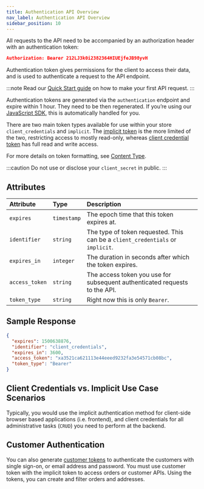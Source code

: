 ```yaml
---
title: Authentication API Overview
nav_label: Authentication API Overview
sidebar_position: 10
---
```


All requests to the API need to be accompanied by an authorization header with an authentication token:

```json
Authorization: Bearer 212LJ3k0i2382364HIUEjfeJB98yvH
```

Authentication token gives permissions for the client to access their data, and is used to authenticate a request to the API endpoint.

:::note
Read our [Quick Start guide](/guides/Getting-Started/your-first-api-request) on how to make your first API request.
:::

Authentication tokens are generated via the `authentication` endpoint and expire within 1 hour. They need to be then regenerated. If you’re using our [JavaScript SDK](https://github.com/moltin/js-sdk), this is automatically handled for you.

There are two main token types available for use within your store `client_credentials` and `implicit`. The [implicit token](/docs/authentication/Tokens/implicit-token) is the more limited of the two, restricting access to mostly read-only, whereas [client credential token](/docs/authentication/Tokens/client-credential-token) has full read and write access.

For more details on token formatting, see [Content Type](/guides/Getting-Started/content-type).

:::caution
Do not use or disclose your `client_secret` in public.
:::

## Attributes

| Attribute | Type | Description |
| :--- | :--- | :--- |
| `expires` | `timestamp` | The epoch time that this token expires at. |
| `identifier` | `string` | The type of token requested. This can be a `client_credentials` or `implicit`. |
| `expires_in` | `integer` | The duration in seconds after which the token expires. |
| `access_token` | `string` | The access token you use for subsequent authenticated requests to the API. |
| `token_type` | `string` | Right now this is only `Bearer`. |

## Sample Response

```json
{
  "expires": 1500638876,
  "identifier": "client_credentials",
  "expires_in": 3600,
  "access_token": "xa3521ca621113e44eeed9232fa3e54571cb08bc",
  "token_type": "Bearer"
}

```

## Client Credentials vs. Implicit Use Case Scenarios

Typically, you would use the implicit authentication method for client-side browser based applications (i.e. frontend), and client credentials for all administrative tasks (`CRUD`) you need to perform at the backend.

## Customer Authentication

You can also generate [customer tokens](/docs/customer-management/customer-management-api/customer-tokens#post-generate-a-token) to authenticate the customers with single sign-on, or email address and password. You must use customer token with the implicit token to access orders or customer APIs. Using the tokens, you can create and filter orders and addresses.
